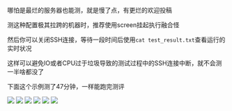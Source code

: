 哪怕是最烂的服务器也能测，就是慢了点，有更烂的欢迎投稿

测这种配置极其拉跨的机器时，推荐使用screen挂起执行融合怪

然后你可以关闭SSH连接，等待一段时间后使用```cat test_result.txt```查看运行的实时状况

这样可以避免IO或者CPU过于垃圾导致的测试过程中的SSH连接中断，就不会测一半啥都没了

下面这个示例测了47分钟，一样能跑完测评

![](https://github.com/spiritLHLS/ecs/raw/main/lowpage/1.png)
![](https://github.com/spiritLHLS/ecs/raw/main/lowpage/2.png)
![](https://github.com/spiritLHLS/ecs/raw/main/lowpage/3.png)
![](https://github.com/spiritLHLS/ecs/raw/main/lowpage/4.png)
![](https://github.com/spiritLHLS/ecs/raw/main/lowpage/5.png)
![](https://github.com/spiritLHLS/ecs/raw/main/lowpage/6.png)
